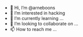 - 👋 Hi, I’m @arneboons
- 👀 I’m interested in hacking
- 🌱 I’m currently learning ...
- 💞️ I’m looking to collaborate on ...
- 📫 How to reach me ...

<!---
arneboons/arneboons is a ✨ special ✨ repository because its `README.md` (this file) appears on your GitHub profile.
You can click the Preview link to take a look at your changes.
--->
